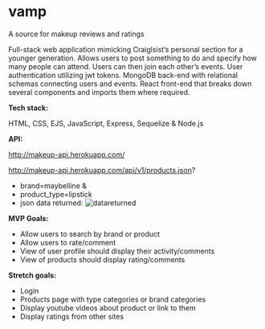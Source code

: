 # vamp
A source for makeup reviews and ratings

Full-stack web application mimicking Craiglsist’s personal section for a younger generation. Allows users to post something to do and specify how many people can attend. Users can then join each other’s events. User authentication utilizing jwt tokens. MongoDB back-end with relational schemas connecting users and events. React front-end that breaks down several components and imports them where required. 

**Tech stack:** 

HTML, CSS, EJS, JavaScript, Express, Sequelize & Node.js

**API:** 

http://makeup-api.herokuapp.com/

http://makeup-api.herokuapp.com/api/v1/products.json?

- brand=maybelline & 
- product_type=lipstick
- json data returned:
![datareturned](/images/jsondatareturned.png)    

**MVP Goals:**

- Allow users to search by brand or product
- Allow users to rate/comment
- View of user profile should display their activity/comments
- View of products should display rating/comments

**Stretch goals:**

- Login
- Products page with type categories or brand categories
- Display youtube videos about product or link to them
- Display ratings from other sites

